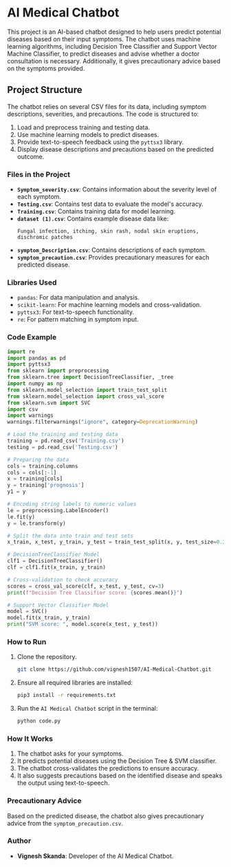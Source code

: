 # AI Medical Chatbot

This project is an AI-based chatbot designed to help users predict potential diseases based on their input symptoms. The chatbot uses machine learning algorithms, including Decision Tree Classifier and Support Vector Machine Classifier, to predict diseases and advise whether a doctor consultation is necessary. Additionally, it gives precautionary advice based on the symptoms provided.
 
## Project Structure

The chatbot relies on several CSV files for its data, including symptom descriptions, severities, and precautions. The code is structured to:

1. Load and preprocess training and testing data.
2. Use machine learning models to predict diseases.
3. Provide text-to-speech feedback using the `pyttsx3` library.
4. Display disease descriptions and precautions based on the predicted outcome.

### Files in the Project

- **`Symptom_severity.csv`**: Contains information about the severity level of each symptom.
- **`Testing.csv`**: Contains test data to evaluate the model's accuracy.
- **`Training.csv`**: Contains training data for model learning.
- **`dataset (1).csv`**: Contains example disease data like:
  ```
  Fungal infection, itching, skin rash, nodal skin eruptions, dischromic patches
  ```
- **`symptom_Description.csv`**: Contains descriptions of each symptom.
- **`symptom_precaution.csv`**: Provides precautionary measures for each predicted disease.

### Libraries Used

- `pandas`: For data manipulation and analysis.
- `scikit-learn`: For machine learning models and cross-validation.
- `pyttsx3`: For text-to-speech functionality.
- `re`: For pattern matching in symptom input.

### Code Example

```python
import re
import pandas as pd
import pyttsx3
from sklearn import preprocessing
from sklearn.tree import DecisionTreeClassifier, _tree
import numpy as np
from sklearn.model_selection import train_test_split
from sklearn.model_selection import cross_val_score
from sklearn.svm import SVC
import csv
import warnings
warnings.filterwarnings("ignore", category=DeprecationWarning)

# Load the training and testing data
training = pd.read_csv('Training.csv')
testing = pd.read_csv('Testing.csv')

# Preparing the data
cols = training.columns
cols = cols[:-1]
x = training[cols]
y = training['prognosis']
y1 = y

# Encoding string labels to numeric values
le = preprocessing.LabelEncoder()
le.fit(y)
y = le.transform(y)

# Split the data into train and test sets
x_train, x_test, y_train, y_test = train_test_split(x, y, test_size=0.33, random_state=42)

# DecisionTreeClassifier Model
clf1 = DecisionTreeClassifier()
clf = clf1.fit(x_train, y_train)

# Cross-validation to check accuracy
scores = cross_val_score(clf, x_test, y_test, cv=3)
print(f"Decision Tree Classifier score: {scores.mean()}")

# Support Vector Classifier Model
model = SVC()
model.fit(x_train, y_train)
print("SVM score: ", model.score(x_test, y_test))
```

### How to Run

1. Clone the repository.
   ```bash
   git clone https://github.com/vignesh1507/AI-Medical-Chatbot.git
   ```
3. Ensure all required libraries are installed:
    ```bash
    pip3 install -r requirements.txt
    ```
4. Run the `AI Medical Chatbot` script in the terminal:
    ```bash
    python code.py
    ```

### How It Works

1. The chatbot asks for your symptoms.
2. It predicts potential diseases using the Decision Tree & SVM classifier.
3. The chatbot cross-validates the predictions to ensure accuracy.
4. It also suggests precautions based on the identified disease and speaks the output using text-to-speech.


### Precautionary Advice

Based on the predicted disease, the chatbot also gives precautionary advice from the `symptom_precaution.csv`.

### Author

- **Vignesh Skanda**: Developer of the AI Medical Chatbot.
